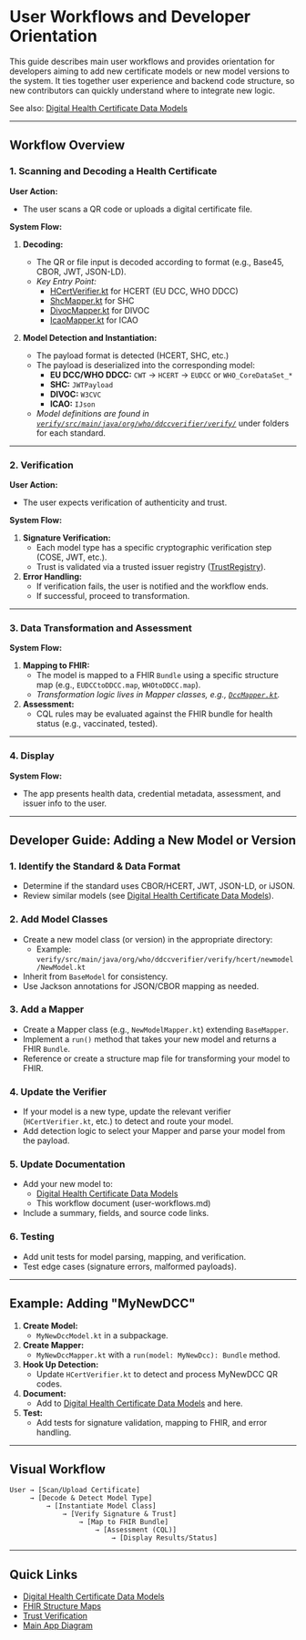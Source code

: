 # User Workflows and Developer Orientation

This guide describes main user workflows and provides orientation for developers aiming to add new certificate models or new model versions to the system. It ties together user experience and backend code structure, so new contributors can quickly understand where to integrate new logic.

See also: [Digital Health Certificate Data Models](./data-models.md)

---

## Workflow Overview

### 1. Scanning and Decoding a Health Certificate

**User Action:**  
- The user scans a QR code or uploads a digital certificate file.

**System Flow:**  
1. **Decoding:**  
   - The QR or file input is decoded according to format (e.g., Base45, CBOR, JWT, JSON-LD).
   - *Key Entry Point:*  
     - [HCertVerifier.kt](../verify/src/main/java/org/who/ddccverifier/verify/hcert/HCertVerifier.kt) for HCERT (EU DCC, WHO DDCC)
     - [ShcMapper.kt](../verify/src/main/java/org/who/ddccverifier/verify/shc/ShcMapper.kt) for SHC
     - [DivocMapper.kt](../verify/src/main/java/org/who/ddccverifier/verify/divoc/DivocMapper.kt) for DIVOC
     - [IcaoMapper.kt](../verify/src/main/java/org/who/ddccverifier/verify/icao/IcaoMapper.kt) for ICAO

2. **Model Detection and Instantiation:**  
   - The payload format is detected (HCERT, SHC, etc.)
   - The payload is deserialized into the corresponding model:
     - **EU DCC/WHO DDCC:** `CWT` → `HCERT` → `EUDCC` or `WHO_CoreDataSet_*`
     - **SHC:** `JWTPayload`
     - **DIVOC:** `W3CVC`
     - **ICAO:** `IJson`
   - *Model definitions are found in [`verify/src/main/java/org/who/ddccverifier/verify/`](../verify/src/main/java/org/who/ddccverifier/verify/)* under folders for each standard.

---

### 2. Verification

**User Action:**  
- The user expects verification of authenticity and trust.

**System Flow:**  
1. **Signature Verification:**  
   - Each model type has a specific cryptographic verification step (COSE, JWT, etc.).
   - Trust is validated via a trusted issuer registry ([TrustRegistry](../verify/src/main/java/org/who/ddccverifier/trust/TrustRegistry.kt)).
2. **Error Handling:**  
   - If verification fails, the user is notified and the workflow ends.
   - If successful, proceed to transformation.

---

### 3. Data Transformation and Assessment

**System Flow:**  
1. **Mapping to FHIR:**  
   - The model is mapped to a FHIR `Bundle` using a specific structure map (e.g., `EUDCCtoDDCC.map`, `WHOtoDDCC.map`).
   - *Transformation logic lives in Mapper classes, e.g., [`DccMapper.kt`](../verify/src/main/java/org/who/ddccverifier/verify/hcert/dcc/DccMapper.kt).*
2. **Assessment:**  
   - CQL rules may be evaluated against the FHIR bundle for health status (e.g., vaccinated, tested).

---

### 4. Display

**System Flow:**  
- The app presents health data, credential metadata, assessment, and issuer info to the user.

---

## Developer Guide: Adding a New Model or Version

### 1. Identify the Standard & Data Format

- Determine if the standard uses CBOR/HCERT, JWT, JSON-LD, or iJSON.
- Review similar models (see [Digital Health Certificate Data Models](./data-models.md)).

### 2. Add Model Classes

- Create a new model class (or version) in the appropriate directory:
  - Example: `verify/src/main/java/org/who/ddccverifier/verify/hcert/newmodel/NewModel.kt`
- Inherit from `BaseModel` for consistency.
- Use Jackson annotations for JSON/CBOR mapping as needed.

### 3. Add a Mapper

- Create a Mapper class (e.g., `NewModelMapper.kt`) extending `BaseMapper`.
- Implement a `run()` method that takes your new model and returns a FHIR `Bundle`.
- Reference or create a structure map file for transforming your model to FHIR.

### 4. Update the Verifier

- If your model is a new type, update the relevant verifier (`HCertVerifier.kt`, etc.) to detect and route your model.
- Add detection logic to select your Mapper and parse your model from the payload.

### 5. Update Documentation

- Add your new model to:
  - [Digital Health Certificate Data Models](./data-models.md)
  - This workflow document (user-workflows.md)
- Include a summary, fields, and source code links.

### 6. Testing

- Add unit tests for model parsing, mapping, and verification.
- Test edge cases (signature errors, malformed payloads).

---

## Example: Adding "MyNewDCC"

1. **Create Model:**  
   - `MyNewDccModel.kt` in a subpackage.
2. **Create Mapper:**  
   - `MyNewDccMapper.kt` with a `run(model: MyNewDcc): Bundle` method.
3. **Hook Up Detection:**  
   - Update `HCertVerifier.kt` to detect and process MyNewDCC QR codes.
4. **Document:**  
   - Add to [Digital Health Certificate Data Models](./data-models.md) and here.
5. **Test:**  
   - Add tests for signature validation, mapping to FHIR, and error handling.

---

## Visual Workflow

```
User → [Scan/Upload Certificate]
     → [Decode & Detect Model Type]
         → [Instantiate Model Class]
             → [Verify Signature & Trust]
                 → [Map to FHIR Bundle]
                     → [Assessment (CQL)]
                         → [Display Results/Status]
```

---

## Quick Links

- [Digital Health Certificate Data Models](./data-models.md)
- [FHIR Structure Maps](https://worldhealthorganization.github.io/ddcc/)
- [Trust Verification](https://github.com/WorldHealthOrganization/ddcc-trust)
- [Main App Diagram](../README.md)
